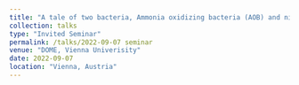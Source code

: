 ```yaml
---
title: "A tale of two bacteria, Ammonia oxidizing bacteria (AOB) and nitrite oxidizing bacteria (NOB)?"
collection: talks
type: "Invited Seminar"
permalink: /talks/2022-09-07 seminar
venue: "DOME, Vienna Univerisity"
date: 2022-09-07
location: "Vienna, Austria"
---
```



